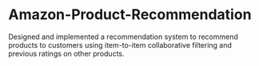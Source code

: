 # Amazon-Product-Recommendation
Designed and implemented a recommendation system to recommend products to customers using item-to-item collaborative filtering and previous ratings on other products.

